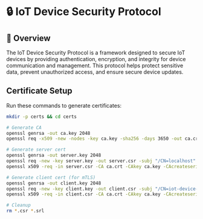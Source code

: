 # 🔒 IoT Device Security Protocol

## 📜 Overview

The IoT Device Security Protocol is a framework designed to secure IoT devices by providing authentication, encryption, and integrity for device communication and management. This protocol helps protect sensitive data, prevent unauthorized access, and ensure secure device updates.


## Certificate Setup
Run these commands to generate certificates:

```bash
mkdir -p certs && cd certs

# Generate CA
openssl genrsa -out ca.key 2048
openssl req -x509 -new -nodes -key ca.key -sha256 -days 3650 -out ca.crt -subj "/CN=My IoT CA"

# Generate server cert
openssl genrsa -out server.key 2048
openssl req -new -key server.key -out server.csr -subj "/CN=localhost"
openssl x509 -req -in server.csr -CA ca.crt -CAkey ca.key -CAcreateserial -out server.crt -days 365 -sha256

# Generate client cert (for mTLS)
openssl genrsa -out client.key 2048
openssl req -new -key client.key -out client.csr -subj "/CN=iot-device-1"
openssl x509 -req -in client.csr -CA ca.crt -CAkey ca.key -CAcreateserial -out client.crt -days 365 -sha256

# Cleanup
rm *.csr *.srl
```